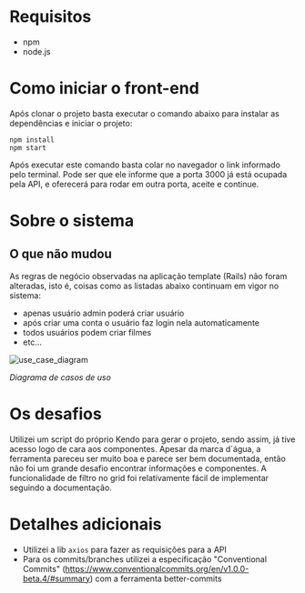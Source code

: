 # Requisitos

- npm
- node.js

# Como iniciar o front-end

Após clonar o projeto basta executar o comando abaixo para instalar as dependências e iniciar o projeto:

```
npm install
npm start
```

Após executar este comando basta colar no navegador o link informado pelo terminal. Pode ser que ele informe que a porta 3000 já está ocupada pela API, e oferecerá para rodar em outra porta, aceite e continue.

# Sobre o sistema

## O que não mudou

As regras de negócio observadas na aplicação template (Rails) não foram alteradas, isto é, coisas como as listadas abaixo continuam em vigor no sistema: 

- apenas usuário admin poderá criar usuário
- após criar uma conta o usuário faz login nela automaticamente
- todos usuários podem criar filmes
- etc...

![use_case_diagram](https://github.com/samuelfilipefaria/desafio-full-stack-oxeanbits-front-end/assets/102987906/a3ce2c48-7f16-4c74-a1eb-87e6a1b1d750)

*Diagrama de casos de uso*

# Os desafios

Utilizei um script do próprio Kendo para gerar o projeto, sendo assim, já tive acesso logo de cara aos componentes. Apesar da marca d´água, a ferramenta pareceu ser muito boa e parece ser bem documentada, então não foi um grande desafio encontrar informações e componentes. A funcionalidade de filtro no grid foi relativamente fácil de implementar seguindo a documentação.

# Detalhes adicionais

- Utilizei a lib `axios` para fazer as requisições para a API
- Para os commits/branches utilizei a especificação "Conventional Commits" (https://www.conventionalcommits.org/en/v1.0.0-beta.4/#summary) com a ferramenta better-commits
